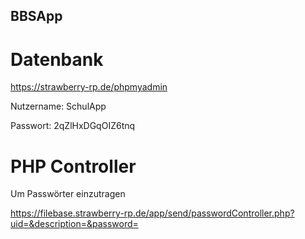 ## BBSApp

# Datenbank

https://strawberry-rp.de/phpmyadmin

Nutzername: SchulApp

Passwort: 2qZlHxDGqOIZ6tnq


# PHP Controller

Um Passwörter einzutragen

https://filebase.strawberry-rp.de/app/send/passwordController.php?uid=&description=&password=
